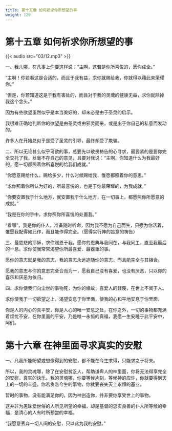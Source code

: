 ```yaml
---
title: 第十五章 如何祈求你所想望的事
weight: 120
---
```

# 第十五章 如何祈求你所想望的事

{{< audio src="03/12.mp3" >}}

一、我儿哪，在凡事上你要这样说：“主啊，这若是你所喜悦的，愿你成全。”

“主啊！你若看这是合适的，而且于我有益，求你就赐给我，你就得以藉此来荣耀你。”

“但是，你若知道这是于我有害处的，而且对于我的灵魂的健康无益，求你就除掉我这个念头。”

因为有些欲望虽然似乎是本当美好的，却未必是由于圣灵的启示。

我很难正确地判断你的欲望是由圣灵或由邪灵而来，或是出于你自己的私意而发动的。

许多人在开始总似乎是受了圣灵的引导，最终却受了欺骗。

二、所以无论甚么似乎可欲的事，总要先以敬畏祷告的心寻求，最要紧的是要你完全交托了我，丝毫不存自己的意见，且要对我说：“主啊，你知道什么为我最好的，愿一切都照着你所喜悦的给我们成就。”

“你愿意赐给什么，赐给多少，什么时候赐给我，惟愿都照着你的意思。”

“求你照着你所认为好的，所最喜悦的，也是于你最荣耀的，为我成就。”

“你要安置我于什么地方，就安置我于什么地方，在一切事上，都愿照你所愿意的成就。”

“我是在你的手中，求你照你所喜悦的处置我。”

“看哪”，我是你的仆人，准备随时听命，因为我不愿为自己而生，只愿为你活着，惟愿我配得如此作，而且能作得完全。（愿得实行神的旨意的祷告）

三、最慈悲的耶稣，求你赐恩于我，愿你的恩典与我同在，与我同工，直至我最后的一息。求你使我常常渴望你所最喜爱、最器重的事。

愿你的意志就是我的意志，我的意志永远追随你的意志，而且能完全与其相合。

愿我的意志与你的意志完全合而为一，愿我自己没有喜爱，也没有厌恶，只以你的喜乐和厌恶为依归。

四、求你使我们向尘世的事物死，为你的缘故，喜爱人的轻蔑，在世上不闻于人。

求你使我于一切欲望之上，渴望安息于你里面，使我的心和平地安息于你里面。

你是人的内心的真平安，你是人心的唯一安息之处，在你之外，一切的事物都充满着烦忧不安，在你里面的平安，乃是唯一永恒的真福，我愿一生安睡于此平安中，阿们。

# 第十六章 在神里面寻求真实的安慰

一、凡我所能盼望或想像得到的安慰，都不能在今生求得，只能求之于将来。

所以，我的灵魂哪，除了在安慰贫乏人，帮助谦卑人的神里面，你将无法得享完全的安慰，真实的快乐。我的灵魂哪，你要等候片刻，等候神的应许，你就要得到天上的一切的丰盛。你若贪恋今生的事物，你就要丧失天上永恒的基业。

暂时的事物，没有能满足你的，因为神创造你，并非要你享受世上的事物。

这并非为愚昧爱世俗的人所见所望的幸福，却是基督的忠实良善的仆人所等候的幸福，是清心的人有时所预尝的幸福。

“我愿意丢弃一切人间的安慰，只以此为我的安慰。”
